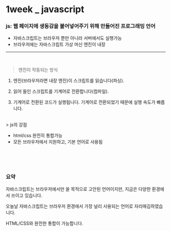 # 1week _ javascript


### js: 웹 페이지에 생동감을 불어넣어주기 위해 만들어진 프로그래밍 언어

- 자바스크립트는 브라우저 뿐만 아니라 서버에서도 실행가능
- 브라우저에는 자바스크립트 가상 머신 엔진이 내장

-----
<br>

> 엔진이 작동되는 방식

1. 엔진(브라우저라면 내장 엔진)이 스크립트를 읽습니다(파싱).

2. 읽어 들인 스크립트를 기계어로 전환합니다(컴파일).

3. 기계어로 전환된 코드가 실행됩니다. 기계어로 전환되었기 때문에 실행 속도가 빠릅니다.

<br>
> js의 강점

- html/css 완전히 통합가능
- 모든 브라우저에서 지원하고, 기본 언어로 사용됨
<br>
<br>
<br>

### 요약

자바스크립트는 브라우저에서만 쓸 목적으로 고안된 언어이지만, 지금은 다양한 환경에서 쓰이고 있습니다.

오늘날 자바스크립트는 브라우저 환경에서 가장 널리 사용되는 언어로 자리매김하였습니다. 

HTML/CSS와 완전한 통합이 가능합니다.
